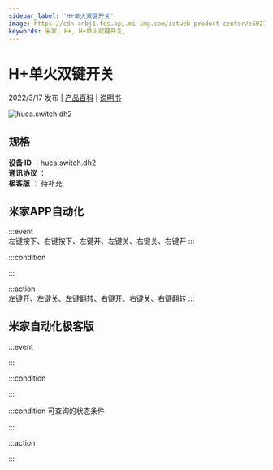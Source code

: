 ```yaml
---
sidebar_label: 'H+单火双键开关'
image: https://cdn.cnbj1.fds.api.mi-img.com/iotweb-product-center/e5021a822839c5bd01c4a0bd892e4e74_1641882781026.png?GalaxyAccessKeyId=AKVGLQWBOVIRQ3XLEW&Expires=9223372036854775807&Signature=eq0M0dLtbj50vDIeQLfYn5qBNno=
keywords: 米家, H+, H+单火双键开关, 
---
```

# H+单火双键开关

2022/3/17 发布 | [产品百科](https://home.mi.com/webapp/content/baike/product/index.html?model=huca.switch.dh2/) | [说明书](https://home.mi.com/views/introduction.html?model=huca.switch.dh2&region=cn)

![huca.switch.dh2](https://cdn.cnbj1.fds.api.mi-img.com/iotweb-product-center/e5021a822839c5bd01c4a0bd892e4e74_1641882781026.png?GalaxyAccessKeyId=AKVGLQWBOVIRQ3XLEW&Expires=9223372036854775807&Signature=eq0M0dLtbj50vDIeQLfYn5qBNno=)

## 规格  
> 
**设备 ID** ：huca.switch.dh2  
**通讯协议** ：  
**极客版**  ： 待补充 


## 米家APP自动化  

:::event  
左键按下、右键按下、左键开、左键关、右键关、右键开
:::

:::condition  

:::

:::action   
左键开、左键关、左键翻转、右键开、右键关、右键翻转
:::

## 米家自动化极客版  

:::event  

:::

:::condition  

:::

:::condition 可查询的状态条件  

:::

:::action  

:::

        

